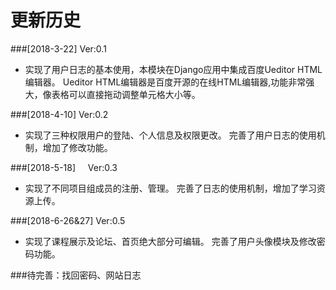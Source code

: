 ﻿更新历史
============
###[2018-3-22]     Ver:0.1

* 实现了用户日志的基本使用，本模块在Django应用中集成百度Ueditor HTML编辑器。
Ueditor HTML编辑器是百度开源的在线HTML编辑器,功能非常强大，像表格可以直接拖动调整单元格大小等。



###[2018-4-10]     Ver:0.2

* 实现了三种权限用户的登陆、个人信息及权限更改。
完善了用户日志的使用机制，增加了修改功能。


###[2018-5-18]     Ver:0.3

* 实现了不同项目组成员的注册、管理。
完善了日志的使用机制，增加了学习资源上传。

###[2018-6-26&27]     Ver:0.5

* 实现了课程展示及论坛、首页绝大部分可编辑。
完善了用户头像模块及修改密码功能。

###待完善：找回密码、网站日志

